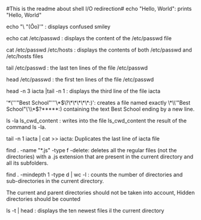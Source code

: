 #This is the readme about shell I/O  redirection#
echo "Hello, World": prints "Hello, World"
 
echo "\ "(Ôo)'" : displays  confused smiley

echo cat /etc/passwd : displays the content of the /etc/passwd file 

cat /etc/passwd  /etc/hosts : displays the contents of both /etc/passwd and /etc/hosts files 

tail  /etc/passwd : the last ten lines of the file /etc/passwd  

head  /etc/passwd : the first ten lines of the file /etc/passwd

head -n 3 iacta |tail -n 1 : displays the third line of the file iacta

'\*\\'\''"Best School"\'\''\\*$\?\*\*\*\*\*:)': creates a file named exactly \*\\'"Best School"\'\\*$\?\*\*\*\*\*:) containing the text Best School ending by a new line. 

ls -la ls_cwd_content : writes into the file ls_cwd_content the result of the command ls -la.

tail -n 1 iacta | cat >> iacta: Duplicates the last line of iacta file 

find . -name "*.js" -type f -delete: deletes all the regular files (not the directories) with a .js extension that are present in the current directory and all its subfolders.

find . -mindepth 1 -type d | wc -l : counts the number of directories and sub-directories in the current directory.

The current and parent directories should not be taken into account,
Hidden directories should be counted

ls -t | head : displays the ten newest files il the current directory
